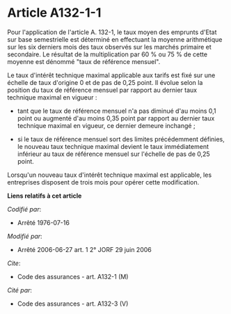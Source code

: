 # Article A132-1-1

Pour l'application de l'article A. 132-1, le taux moyen des emprunts d'Etat sur base semestrielle est déterminé en effectuant
la moyenne arithmétique sur les six derniers mois des taux observés sur les marchés primaire et secondaire. Le résultat de la
multiplication par 60 % ou 75 % de cette moyenne est dénommé "taux de référence mensuel".

Le taux d'intérêt technique maximal applicable aux tarifs est fixé sur une échelle de taux d'origine 0 et de pas de 0,25
point. Il évolue selon la position du taux de référence mensuel par rapport au dernier taux technique maximal en vigueur :

- tant que le taux de référence mensuel n'a pas diminué d'au moins 0,1 point ou augmenté d'au moins 0,35 point par rapport au
dernier taux technique maximal en vigueur, ce dernier demeure inchangé ;

- si le taux de référence mensuel sort des limites précédemment définies, le nouveau taux technique maximal devient le taux
immédiatement inférieur au taux de référence mensuel sur l'échelle de pas de 0,25 point.

Lorsqu'un nouveau taux d'intérêt technique maximal est applicable, les entreprises disposent de trois mois pour opérer cette
modification.

**Liens relatifs à cet article**

_Codifié par_:

  - Arrêté 1976-07-16

_Modifié par_:

  - Arrêté 2006-06-27 art. 1 2° JORF 29 juin 2006

_Cite_:

  - Code des assurances - art. A132-1 (M)

_Cité par_:

  - Code des assurances - art. A132-3 (V)
